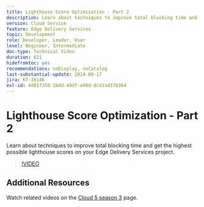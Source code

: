 ```yaml
---
title: Lighthouse Score Optimization - Part 2
description: Learn about techniques to improve total blocking time and get the highest possible lighthouse scores on your Edge Delivery Services project.
version: Cloud Service
feature: Edge Delivery Services
topic: Development
role: Developer, Leader, User
level: Beginner, Intermediate
doc-type: Technical Video
duration: 621
hidefromtoc: yes
recommendations: noDisplay, noCatalog
last-substantial-update: 2024-09-17
jira: KT-16146
exl-id: 4d01f350-1bdd-49df-a99d-dce1ad378364
---
```

# Lighthouse Score Optimization - Part 2

Learn about techniques to improve total blocking time and get the highest possible lighthouse scores on your Edge Delivery Services project.

>[!VIDEO](https://video.tv.adobe.com/v/3434042/?learn=on)

## Additional Resources

Watch related videos on the [Cloud 5 season 3](../cloud5-season-3.md) page.

